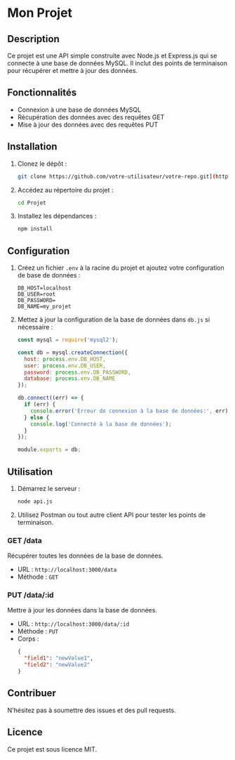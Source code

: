 # Mon Projet

## Description
Ce projet est une API simple construite avec Node.js et Express.js qui se connecte à une base de données MySQL. Il inclut des points de terminaison pour récupérer et mettre à jour des données.

## Fonctionnalités
- Connexion à une base de données MySQL
- Récupération des données avec des requêtes GET
- Mise à jour des données avec des requêtes PUT

## Installation

1. Clonez le dépôt :
    ```sh
    git clone https://github.com/votre-utilisateur/votre-repo.git](https://github.com/nabilabel123/Projet.git)
    ```
2. Accédez au répertoire du projet :
    ```sh
    cd Projet
    ```
3. Installez les dépendances :
    ```sh
    npm install
    ```

## Configuration

1. Créez un fichier `.env` à la racine du projet et ajoutez votre configuration de base de données :
    ```env
    DB_HOST=localhost
    DB_USER=root
    DB_PASSWORD=
    DB_NAME=my_projet
    ```

2. Mettez à jour la configuration de la base de données dans `db.js` si nécessaire :
    ```javascript
    const mysql = require('mysql2');

    const db = mysql.createConnection({
      host: process.env.DB_HOST,
      user: process.env.DB_USER,
      password: process.env.DB_PASSWORD,
      database: process.env.DB_NAME
    });

    db.connect((err) => {
      if (err) {
        console.error('Erreur de connexion à la base de données:', err);
      } else {
        console.log('Connecté à la base de données');
      }
    });

    module.exports = db;
    ```

## Utilisation

1. Démarrez le serveur :
    ```sh
    node api.js
    ```

2. Utilisez Postman ou tout autre client API pour tester les points de terminaison.

### GET /data
Récupérer toutes les données de la base de données.
- URL : `http://localhost:3000/data`
- Méthode : `GET`

### PUT /data/:id
Mettre à jour les données dans la base de données.
- URL : `http://localhost:3000/data/:id`
- Méthode : `PUT`
- Corps :
    ```json
    {
      "field1": "newValue1",
      "field2": "newValue2"
    }
    ```

## Contribuer
N'hésitez pas à soumettre des issues et des pull requests.

## Licence
Ce projet est sous licence MIT.
